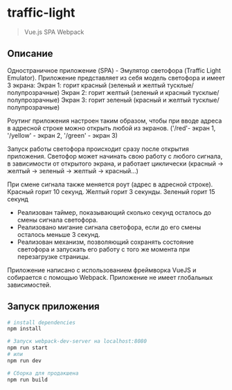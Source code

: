 # traffic-light

> Vue.js SPA Webpack

## Описание

Одностраничное приложение (SPA) - Эмулятор светофора (Traffic Light Emulator).
Приложение представляет из себя модель светофора и имеет 3 экрана:
Экран 1: горит красный (зеленый и желтый тусклые/полупрозрачные)
Экран 2: горит желтый (зеленый и красный тусклые/полупрозрачные)
Экран 3: горит зеленый (красный и желтый тусклые/полупрозрачные)

Роутинг приложения настроен таким образом, чтобы при вводе адреса в
адресной строке можно открыть любой из экранов.
('/red'- экран 1, '/yellow' - экран 2, '/green' - экран 3)

Запуск работы светофора происходит сразу после открытия приложения.
Светофор может начинать свою работу с любого сигнала, в зависимости от открытого
экрана, и работает циклически (красный -> желтый -> зеленый -> желтый -> красный...)

При смене сигнала также меняется роут (адрес в адресной строке).
Красный горит 10 секунд.
Желтый горит 3 секунды.
Зеленый горит 15 секунд

- Реализован таймер, показывающий сколько секунд осталось до смены сигнала
светофора.
- Реализовано мигание сигнала светофора, если до его смены осталось меньше 3
секунд.
- Реализован механизм, позволяющий сохранять состояние светофора и запускать
его работу с того же момента при перезагрузке страницы.

Приложение написано с использованием фреймворка VueJS и собирается с помощью Webpack.
Приложение не имеет глобальных зависимостей.

## Запуск приложения

``` bash
# install dependencies
npm install

# Запуск webpack-dev-server на localhost:8080
npm run start
# или
npm run dev

# Сборка для продакшена
npm run build
```
